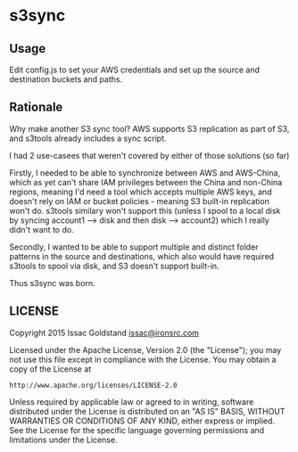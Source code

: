 # s3sync

## Usage

Edit config.js to set your AWS credentials and set up the source and destination buckets and paths.

## Rationale

Why make another S3 sync tool?  AWS supports S3 replication as part of S3, and
s3tools already includes a sync script.

I had 2 use-casees that weren't covered by either of those solutions (so far)

Firstly, I needed to be able to synchronize between AWS and AWS-China, which as
yet can't share IAM privileges between the China and non-China regions, meaning
I'd need a tool which accepts multiple AWS keys, and doesn't rely on IAM or bucket
policies - meaning S3 built-in replication won't do.  s3tools similary won't support
this (unless I spool to a local disk by syncing account1 --> disk and then disk
--> account2) which I really didn't want to do.

Secondly, I wanted to be able to support multiple and distinct folder patterns in
the source and destinations, which also would have required s3tools to spool via
disk, and S3 doesn't support built-in.

Thus s3sync was born.

## LICENSE

Copyright 2015 Issac Goldstand <issac@ironsrc.com>

Licensed under the Apache License, Version 2.0 (the "License");
you may not use this file except in compliance with the License.
You may obtain a copy of the License at

    http://www.apache.org/licenses/LICENSE-2.0

Unless required by applicable law or agreed to in writing, software
distributed under the License is distributed on an "AS IS" BASIS,
WITHOUT WARRANTIES OR CONDITIONS OF ANY KIND, either express or implied.
See the License for the specific language governing permissions and
limitations under the License.